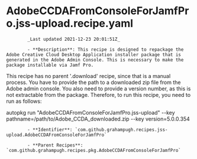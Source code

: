 # AdobeCCDAFromConsoleForJamfPro.jss-upload.recipe.yaml

            _Last updated 2021-12-23 20:01:51Z_

            - **Description**: This recipe is designed to repackage the Adobe Creative Cloud Desktop Application installer package that is generated in the Adobe Admin Console. This is necessary to make the package installable via Jamf Pro.

This recipe has no parent '.download' recipe, since that is a manual process. You have to provide the path to a downloaded zip file from the Adobe admin console. You also need to provide a version number, as this is not extractable from the package. Therefore, to run this recipe, you need to run as follows:

autopkg run "AdobeCCDAFromConsoleForJamfPro.jss-upload" --key pathname=/path/to/Adobe_CCDA_downloaded.zip --key version=5.0.0.354


            - **Identifier**: `com.github.grahampugh.recipes.jss-upload.AdobeCCDAFromConsoleForJamfPro`

            - **Parent Recipes**: `com.github.grahampugh.recipes.pkg.AdobeCCDAFromConsoleForJamfPro`
